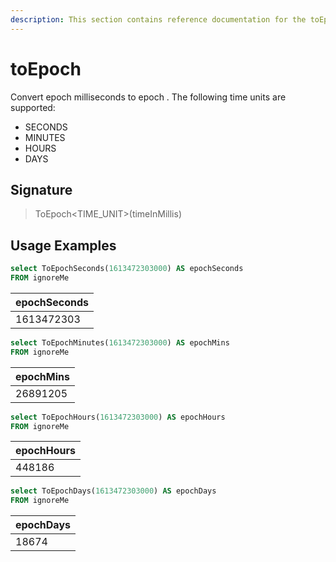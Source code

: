 ```yaml
---
description: This section contains reference documentation for the toEpoch functions.
---
```


# toEpoch

Convert epoch milliseconds to epoch <Time Unit>.
The following time units are supported:

* SECONDS
* MINUTES
* HOURS
* DAYS

## Signature

> ToEpoch<TIME_UNIT>(timeInMillis)

## Usage Examples

```sql
select ToEpochSeconds(1613472303000) AS epochSeconds
FROM ignoreMe
```

| epochSeconds   |
| ------------- |
| 1613472303 |

```sql
select ToEpochMinutes(1613472303000) AS epochMins
FROM ignoreMe
```

| epochMins   |
| ------------- |
| 26891205 |

```sql
select ToEpochHours(1613472303000) AS epochHours
FROM ignoreMe
```

| epochHours   |
| ------------- |
| 448186 |

```sql
select ToEpochDays(1613472303000) AS epochDays
FROM ignoreMe
```

| epochDays   |
| ------------- |
| 18674 |


